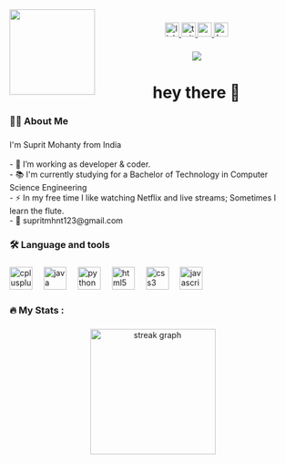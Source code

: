 <img align="left" height="150" src="https://png.pngtree.com/png-vector/20231215/ourmid/pngtree-programmer-computer-3d-character-cartoon-three-dimensional-cute-profession-png-image_11362833.png"  />

###

<div align="center">
  <a href="https://www.linkedin.com/in/suprit-mohanty-7785b923b/" target="_blank">
    <img src="https://img.shields.io/static/v1?message=LinkedIn&logo=linkedin&label=&color=0077B5&logoColor=white&labelColor=&style=for-the-badge" height="25" alt="linkedin logo"  />
  </a>
  <a href="https://x.com/suprit_mohanty" target="_blank">
    <img src="https://www.logo.wine/a/logo/LinkedIn/LinkedIn-Wordmark-White-Dark-Background-Logo.wine.svg" height="25" alt="twitter logo"  />
  </a>
  <a href="https://medium.com/@supritmhnt123" target="_blank">
    <img src="https://img.shields.io/static/v1?message=Medium&logo=medium&label=&color=12100E&logoColor=white&labelColor=&style=for-the-badge" height="25" alt="medium logo"  />
  </a>
  <a href="https://leetcode.com/u/supritmhnt123/" target="_blank">
    <img src="https://upload.wikimedia.org/wikipedia/commons/c/c2/LeetCode_Logo_2.png?20190719232544" height="25" alt="hackerrank logo"  />
  </a>
</div>

###

<div align="center">
  <img src="https://visitor-badge.laobi.icu/badge?page_id=Suprit202.Suprit202&"  />
</div>

###

<h1 align="center">hey there 👋</h1>

###

<h3 align="left">👩‍💻  About Me</h3>

###

<p align="left">I'm Suprit Mohanty from India<br><br>- 🔭 I’m working as developer & coder.<br>- 📚 I'm currently studying for a Bachelor of Technology in Computer Science Engineering<br>- ⚡ In my free time I like watching Netflix and live streams; Sometimes I learn the flute.<br>- 📩  supritmhnt123@gmail.com</p>

###

<h3 align="left">🛠 Language and tools</h3>

###

<div align="left">
  <img src="https://cdn.jsdelivr.net/gh/devicons/devicon/icons/cplusplus/cplusplus-original.svg" height="40" alt="cplusplus logo"  />
  <img width="12" />
  <img src="https://cdn.jsdelivr.net/gh/devicons/devicon/icons/java/java-original.svg" height="40" alt="java logo"  />
  <img width="12" />
  <img src="https://cdn.jsdelivr.net/gh/devicons/devicon/icons/python/python-original.svg" height="40" alt="python logo"  />
  <img width="12" />
  <img src="https://cdn.jsdelivr.net/gh/devicons/devicon/icons/html5/html5-original.svg" height="40" alt="html5 logo"  />
  <img width="12" />
  <img src="https://cdn.jsdelivr.net/gh/devicons/devicon/icons/css3/css3-original.svg" height="40" alt="css3 logo"  />
  <img width="12" />
  <img src="https://cdn.jsdelivr.net/gh/devicons/devicon/icons/javascript/javascript-original.svg" height="40" alt="javascript logo"  />
</div>

###

<h3 align="left">🔥   My Stats :</h3>

###

<div align="center">
  <img src="https://streak-stats.demolab.com?user=Suprit202&locale=en&mode=daily&theme=dark&hide_border=false&border_radius=5&order=3" height="220" alt="streak graph"  />
</div>

###
